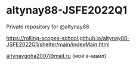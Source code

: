 # altynay88-JSFE2022Q1
Private repository for @altynay88

https://rolling-scopes-school.github.io/altynay88-JSFE2022Q1/shelter/main/indexMain.html

altynaygoha2007@mail.ru (мой е-майл) 
